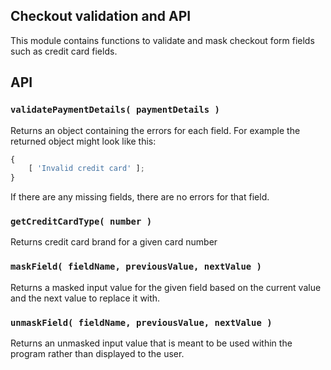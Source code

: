 ## Checkout validation and API

This module contains functions to validate and mask checkout form fields such as credit card fields.

## API

### `validatePaymentDetails( paymentDetails )`

Returns an object containing the errors for each field. For example the returned object might look like this:

```js
{
	[ 'Invalid credit card' ];
}
```

If there are any missing fields, there are no errors for that field.

### `getCreditCardType( number )`

Returns credit card brand for a given card number

### `maskField( fieldName, previousValue, nextValue )`

Returns a masked input value for the given field based on the current value and the next value to replace it with.

### `unmaskField( fieldName, previousValue, nextValue )`

Returns an unmasked input value that is meant to be used within the program rather than displayed to the user.
